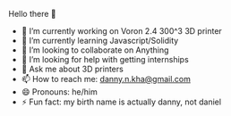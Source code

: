 Hello there 👋

- 🔭 I’m currently working on Voron 2.4 300^3 3D printer
- 🌱 I’m currently learning Javascript/Solidity
- 👯 I’m looking to collaborate on Anything
- 🤔 I’m looking for help with getting internships
- 💬 Ask me about 3D printers
- 📫 How to reach me: danny.n.kha@gmail.com
- 😄 Pronouns: he/him
- ⚡ Fun fact: my birth name is actually danny, not daniel

